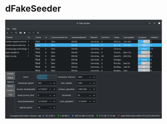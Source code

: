 # dFakeSeeder

![dFakeSeeder screenshot](https://github.com/dmzoneill/dFakeSeeder/blob/main/images/screenshot.png)
